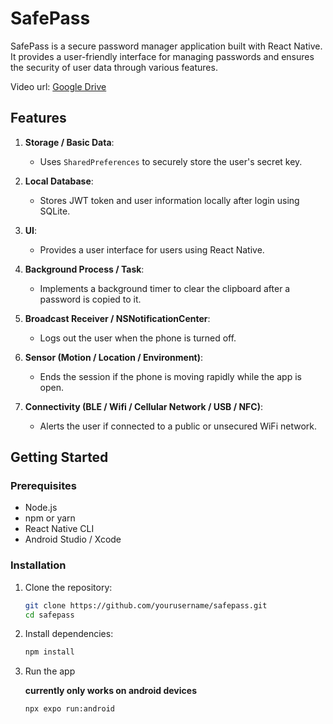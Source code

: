 # SafePass

SafePass is a secure password manager application built with React Native. It provides a user-friendly interface for managing passwords and ensures the security of user data through various features.

Video url: [Google Drive](https://drive.google.com/file/d/1ivcxajOAKl2XzJ6nKFHUZVWLGQKpImji/view?usp=sharing)

## Features

1. **Storage / Basic Data**:

   - Uses `SharedPreferences` to securely store the user's secret key.

2. **Local Database**:

   - Stores JWT token and user information locally after login using SQLite.

3. **UI**:

   - Provides a user interface for users using React Native.

4. **Background Process / Task**:

   - Implements a background timer to clear the clipboard after a password is copied to it.

5. **Broadcast Receiver / NSNotificationCenter**:

   - Logs out the user when the phone is turned off.

6. **Sensor (Motion / Location / Environment)**:

   - Ends the session if the phone is moving rapidly while the app is open.

7. **Connectivity (BLE / Wifi / Cellular Network / USB / NFC)**:
   - Alerts the user if connected to a public or unsecured WiFi network.

## Getting Started

### Prerequisites

- Node.js
- npm or yarn
- React Native CLI
- Android Studio / Xcode

### Installation

1. Clone the repository:

   ```sh
   git clone https://github.com/yourusername/safepass.git
   cd safepass

   ```

2. Install dependencies:

   ```sh
   npm install
   ```

3. Run the app

   **currently only works on android devices**

   ```sh
   npx expo run:android
   ```
